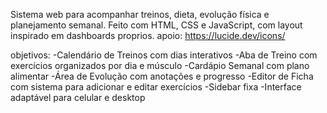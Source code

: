 Sistema web para acompanhar treinos, dieta, evolução física e planejamento semanal. 
Feito com HTML, CSS e JavaScript, com layout inspirado em dashboards proprios.
apoio: https://lucide.dev/icons/

objetivos:
-Calendário de Treinos com dias interativos
-Aba de Treino com exercícios organizados por dia e músculo
-Cardápio Semanal com plano alimentar
-Área de Evolução com anotações e progresso
-Editor de Ficha com sistema para adicionar e editar exercícios
-Sidebar fixa
-Interface adaptável para celular e desktop
